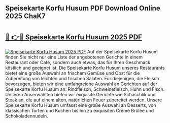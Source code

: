 ## Speisekarte Korfu Husum PDF Download Online 2025 ChaK7

# <h2><a href="http://gc9l415.nevu.top/?p=Speisekarte+Korfu+Husum">🔗 👉🔴 Speisekarte Korfu Husum 2025 PDF</a></h2>

[![Speisekarte Korfu Husum 2025 PDF](https://i.imgur.com/dBaPXMq.png)](http://gc9l415.nevu.top/?p=Speisekarte+Korfu+Husum)
Auf der Speisekarte Korfu Husum finden Sie nicht nur eine Liste der angebotenen Gerichte in einem Restaurant oder Café, sondern auch etwas, das für Ihren Geschmack köstlich und geeignet ist. Die Speisekarte Korfu Husum unseres Restaurants bietet eine große Auswahl an frischem Gemüse und Obst für die Zubereitung von leichten und frischen Salaten. Für diejenigen, die Fleisch bevorzugen, bieten wir eine umfangreiche Auswahl an Gerichten auf der Speisekarte Korfu Husum an: Rindfleisch, Schweinefleisch, Huhn und Fisch. Unseren Auserwählten bieten wir exquisite Gerichte wie Schaschlik und Steak an, die auf einem alten, natürlichen Feuer zubereitet werden. Unsere Speisekarte Korfu Husum umfasst eine große Auswahl an Desserts, von klassischen Torten und Kuchen bis hin zu exquisiten Crème Brûlée und Schokoladennudeln.
